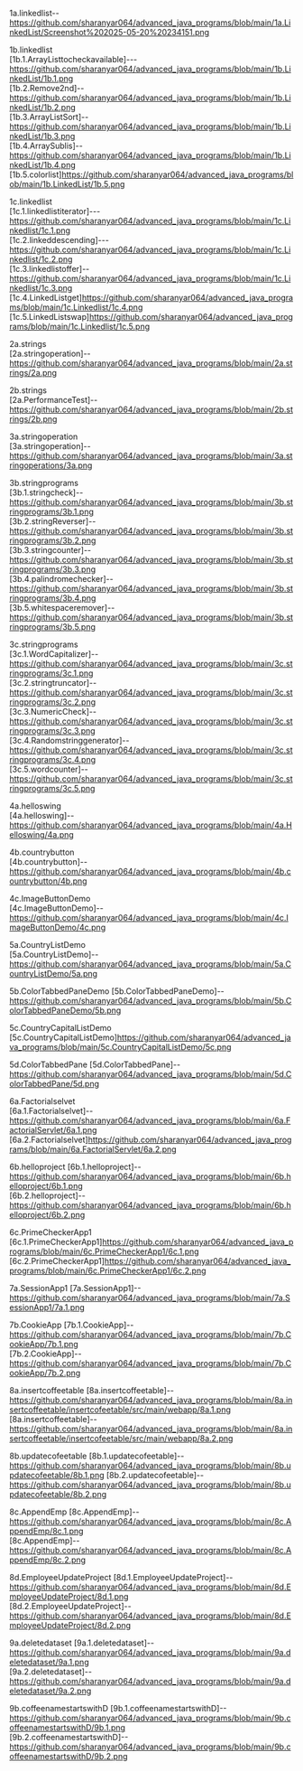1a.linkedlist--https://github.com/sharanyar064/advanced_java_programs/blob/main/1a.LinkedList/Screenshot%202025-05-20%20234151.png  

1b.linkedlist  
[1b.1.ArrayListtocheckavailable]---https://github.com/sharanyar064/advanced_java_programs/blob/main/1b.LinkedList/1b.1.png  
[1b.2.Remove2nd]--https://github.com/sharanyar064/advanced_java_programs/blob/main/1b.LinkedList/1b.2.png  
[1b.3.ArrayListSort]--https://github.com/sharanyar064/advanced_java_programs/blob/main/1b.LinkedList/1b.3.png  
[1b.4.ArraySublis]--https://github.com/sharanyar064/advanced_java_programs/blob/main/1b.LinkedList/1b.4.png  
[1b.5.colorlist]https://github.com/sharanyar064/advanced_java_programs/blob/main/1b.LinkedList/1b.5.png

1c.linkedlist  
[1c.1.linkedlistiterator]---https://github.com/sharanyar064/advanced_java_programs/blob/main/1c.Linkedlist/1c.1.png  
[1c.2.linkeddescending]---https://github.com/sharanyar064/advanced_java_programs/blob/main/1c.Linkedlist/1c.2.png  
[1c.3.linkedlistoffer]--https://github.com/sharanyar064/advanced_java_programs/blob/main/1c.Linkedlist/1c.3.png  
[1c.4.LinkedListget]https://github.com/sharanyar064/advanced_java_programs/blob/main/1c.Linkedlist/1c.4.png  
[1c.5.LinkedListswap]https://github.com/sharanyar064/advanced_java_programs/blob/main/1c.Linkedlist/1c.5.png  

2a.strings  
[2a.stringoperation]--https://github.com/sharanyar064/advanced_java_programs/blob/main/2a.strings/2a.png  

2b.strings  
[2a.PerformanceTest]--https://github.com/sharanyar064/advanced_java_programs/blob/main/2b.strings/2b.png 

3a.stringoperation  
[3a.stringoperation]--https://github.com/sharanyar064/advanced_java_programs/blob/main/3a.stringoperations/3a.png   


3b.stringprograms  
[3b.1.stringcheck]--https://github.com/sharanyar064/advanced_java_programs/blob/main/3b.stringprograms/3b.1.png  
[3b.2.stringReverser]--https://github.com/sharanyar064/advanced_java_programs/blob/main/3b.stringprograms/3b.2.png  
[3b.3.stringcounter]--https://github.com/sharanyar064/advanced_java_programs/blob/main/3b.stringprograms/3b.3.png  
[3b.4.palindromechecker]--https://github.com/sharanyar064/advanced_java_programs/blob/main/3b.stringprograms/3b.4.png  
[3b.5.whitespaceremover]--https://github.com/sharanyar064/advanced_java_programs/blob/main/3b.stringprograms/3b.5.png  

3c.stringprograms  
[3c.1.WordCapitalizer]--https://github.com/sharanyar064/advanced_java_programs/blob/main/3c.stringprograms/3c.1.png  
[3c.2.stringtruncator]--https://github.com/sharanyar064/advanced_java_programs/blob/main/3c.stringprograms/3c.2.png  
[3c.3.NumericCheck]--https://github.com/sharanyar064/advanced_java_programs/blob/main/3c.stringprograms/3c.3.png  
[3c.4.Randomstringgenerator]--https://github.com/sharanyar064/advanced_java_programs/blob/main/3c.stringprograms/3c.4.png  
[3c.5.wordcounter]--https://github.com/sharanyar064/advanced_java_programs/blob/main/3c.stringprograms/3c.5.png  


4a.helloswing  
[4a.helloswing]--https://github.com/sharanyar064/advanced_java_programs/blob/main/4a.Helloswing/4a.png  

4b.countrybutton  
[4b.countrybutton]--https://github.com/sharanyar064/advanced_java_programs/blob/main/4b.countrybutton/4b.png  

4c.ImageButtonDemo  
[4c.ImageButtonDemo]--https://github.com/sharanyar064/advanced_java_programs/blob/main/4c.ImageButtonDemo/4c.png  

5a.CountryListDemo  
[5a.CountryListDemo]--https://github.com/sharanyar064/advanced_java_programs/blob/main/5a.CountryListDemo/5a.png  

5b.ColorTabbedPaneDemo
[5b.ColorTabbedPaneDemo]--https://github.com/sharanyar064/advanced_java_programs/blob/main/5b.ColorTabbedPaneDemo/5b.png  

5c.CountryCapitalListDemo  
[5c.CountryCapitalListDemo]https://github.com/sharanyar064/advanced_java_programs/blob/main/5c.CountryCapitalListDemo/5c.png  

5d.ColorTabbedPane
[5d.ColorTabbedPane]--https://github.com/sharanyar064/advanced_java_programs/blob/main/5d.ColorTabbedPane/5d.png  


6a.Factorialselvet  
[6a.1.Factorialselvet]--https://github.com/sharanyar064/advanced_java_programs/blob/main/6a.FactorialServlet/6a.1.png  
[6a.2.Factorialselvet]https://github.com/sharanyar064/advanced_java_programs/blob/main/6a.FactorialServlet/6a.2.png  

6b.helloproject
[6b.1.helloproject]--https://github.com/sharanyar064/advanced_java_programs/blob/main/6b.helloproject/6b.1.png  
[6b.2.helloproject]--https://github.com/sharanyar064/advanced_java_programs/blob/main/6b.helloproject/6b.2.png

6c.PrimeCheckerApp1
[6c.1.PrimeCheckerApp1]https://github.com/sharanyar064/advanced_java_programs/blob/main/6c.PrimeCheckerApp1/6c.1.png
[6c.2.PrimeCheckerApp1]https://github.com/sharanyar064/advanced_java_programs/blob/main/6c.PrimeCheckerApp1/6c.2.png  

7a.SessionApp1
[7a.SessionApp1]--https://github.com/sharanyar064/advanced_java_programs/blob/main/7a.SessionApp1/7a.1.png  

7b.CookieApp
[7b.1.CookieApp]--https://github.com/sharanyar064/advanced_java_programs/blob/main/7b.CookieApp/7b.1.png  
[7b.2.CookieApp]--https://github.com/sharanyar064/advanced_java_programs/blob/main/7b.CookieApp/7b.2.png  

8a.insertcoffeetable
[8a.insertcoffeetable]--https://github.com/sharanyar064/advanced_java_programs/blob/main/8a.insertcoffeetable/insertcofeetable/src/main/webapp/8a.1.png  
[8a.insertcoffeetable]--https://github.com/sharanyar064/advanced_java_programs/blob/main/8a.insertcoffeetable/insertcofeetable/src/main/webapp/8a.2.png  


8b.updatecofeetable
[8b.1.updatecofeetable]--https://github.com/sharanyar064/advanced_java_programs/blob/main/8b.updatecofeetable/8b.1.png
[8b.2.updatecofeetable]--https://github.com/sharanyar064/advanced_java_programs/blob/main/8b.updatecofeetable/8b.2.png  

8c.AppendEmp
[8c.AppendEmp]--https://github.com/sharanyar064/advanced_java_programs/blob/main/8c.AppendEmp/8c.1.png  
[8c.AppendEmp]--https://github.com/sharanyar064/advanced_java_programs/blob/main/8c.AppendEmp/8c.2.png  


8d.EmployeeUpdateProject
[8d.1.EmployeeUpdateProject]--https://github.com/sharanyar064/advanced_java_programs/blob/main/8d.EmployeeUpdateProject/8d.1.png  
[8d.2.EmployeeUpdateProject]--https://github.com/sharanyar064/advanced_java_programs/blob/main/8d.EmployeeUpdateProject/8d.2.png  

9a.deletedataset
[9a.1.deletedataset]--https://github.com/sharanyar064/advanced_java_programs/blob/main/9a.deletedataset/9a.1.png  
[9a.2.deletedataset]--https://github.com/sharanyar064/advanced_java_programs/blob/main/9a.deletedataset/9a.2.png  


9b.coffeenamestartswithD
[9b.1.coffeenamestartswithD]--https://github.com/sharanyar064/advanced_java_programs/blob/main/9b.coffeenamestartswithD/9b.1.png  
[9b.2.coffeenamestartswithD]--https://github.com/sharanyar064/advanced_java_programs/blob/main/9b.coffeenamestartswithD/9b.2.png  








